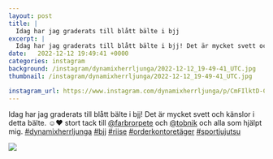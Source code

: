 ```yaml
---
layout: post
title: |
  Idag har jag graderats till blått bälte i bjj
excerpt: |
  Idag har jag graderats till blått bälte i bjj! Det är mycket svett och känslor i detta bälte. ☺️❤️ stort tack till @farbrorpete och @tobnik och alla som hjälpt mig.     
date:   2022-12-12 19:49:41 +0000
categories: instagram
background: /instagram/dynamixherrljunga/2022-12-12_19-49-41_UTC.jpg
thumbnail: /instagram/dynamixherrljunga/2022-12-12_19-49-41_UTC.jpg

instagram_url: https://www.instagram.com/dynamixherrljunga/p/CmFIlktD-CY
---
```

Idag har jag graderats till blått bälte i bjj! Det är mycket svett och känslor i detta bälte. ☺️❤️ stort tack till [@farbrorpete](https://www.instagram.com/farbrorpete/) och [@tobnik](https://www.instagram.com/tobnik/) och alla som hjälpt mig. [#dynamixherrljunga](https://www.instagram.com/explore/tags/dynamixherrljunga/) [#bjj](https://www.instagram.com/explore/tags/bjj/) [#riise](https://www.instagram.com/explore/tags/riise/) [#orderkontoretäger](https://www.instagram.com/explore/tags/orderkontoretäger/) [#sportjujutsu](https://www.instagram.com/explore/tags/sportjujutsu/)



<img src='/www-dynamix-herrljunga/instagram/dynamixherrljunga/2022-12-12_19-49-41_UTC.jpg' class='img-fluid' />

